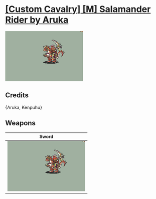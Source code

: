 # [\[Custom Cavalry\] \[M\] Salamander Rider by Aruka](./)

<img src="./1.%20Sword/Sword_000.png" alt="[Custom Cavalry] [M] Salamander Rider by Aruka standing" />

## Credits

{Aruka, Kenpuhu}

## Weapons


|Sword |
|  :---: |
| <img alt="Sword animation" src="./1.%20Sword/Sword.gif" /> |
